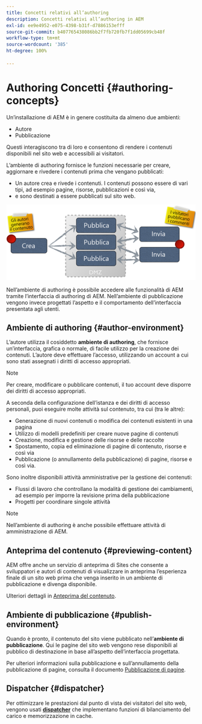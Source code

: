 ```yaml
---
title: Concetti relativi all’authoring
description: Concetti relativi all’authoring in AEM
exl-id: ee9e4952-e075-4398-b31f-d7886153efff
source-git-commit: b407765438086bb2f7fb720fb7f1dd05699cb48f
workflow-type: tm+mt
source-wordcount: '385'
ht-degree: 100%

---
```


# Authoring   Concetti  {#authoring-concepts}

Un’installazione di AEM è in genere costituita da almeno due ambienti:

* Autore
* Pubblicazione

Questi interagiscono tra di loro e consentono di rendere i contenuti disponibili nel sito web e accessibili ai visitatori.

L’ambiente di authoring fornisce le funzioni necessarie per creare, aggiornare e rivedere i contenuti prima che vengano pubblicati:

* Un autore crea e rivede i contenuti. I contenuti possono essere di vari tipi, ad esempio pagine, risorse, pubblicazioni e così via,
* e sono destinati a essere pubblicati sul sito web.

![Diagramma relativo a authoring, pubblicazione e dispatcher](/help/sites-cloud/authoring/assets/author-publish.png)

Nell’ambiente di authoring è possibile accedere alle funzionalità di AEM tramite l’interfaccia di authoring di AEM. Nell’ambiente di pubblicazione vengono invece progettati l’aspetto e il comportamento dell’interfaccia presentata agli utenti.

## Ambiente di authoring {#author-environment}

L’autore utilizza il cosiddetto **ambiente di authoring**, che fornisce un’interfaccia, grafica o normale, di facile utilizzo per la creazione dei contenuti. L’autore deve effettuare l’accesso, utilizzando un account a cui sono stati assegnati i diritti di accesso appropriati.

>[!NOTE]
>
>Per creare, modificare o pubblicare contenuti, il tuo account deve disporre dei diritti di accesso appropriati.

A seconda della configurazione dell’istanza e dei diritti di accesso personali, puoi eseguire molte attività sul contenuto, tra cui (tra le altre):

* Generazione di nuovi contenuti o modifica dei contenuti esistenti in una pagina
* Utilizzo di modelli predefiniti per creare nuove pagine di contenuti
* Creazione, modifica e gestione delle risorse e delle raccolte
* Spostamento, copia ed eliminazione di pagine di contenuto, risorse e così via
* Pubblicazione (o annullamento della pubblicazione) di pagine, risorse e così via.

Sono inoltre disponibili attività amministrative per la gestione dei contenuti:

* Flussi di lavoro che controllano la modalità di gestione dei cambiamenti, ad esempio per imporre la revisione prima della pubblicazione
* Progetti per coordinare singole attività

>[!NOTE]
>
>Nell’ambiente di authoring è anche possibile effettuare attività di amministrazione di AEM.

## Anteprima del contenuto {#previewing-content}

AEM offre anche un servizio di anteprima di Sites che consente a sviluppatori e autori di contenuti di visualizzare in anteprima l’esperienza finale di un sito web prima che venga inserito in un ambiente di pubblicazione e divenga disponibile.

Ulteriori dettagli in [Anteprima del contenuto](/help/sites-cloud/authoring/fundamentals/previewing-content.md).

## Ambiente di pubblicazione {#publish-environment}

Quando è pronto, il contenuto del sito viene pubblicato nell’**ambiente di pubblicazione**. Qui le pagine del sito web vengono rese disponibili al pubblico di destinazione in base all’aspetto dell’interfaccia progettata.

Per ulteriori informazioni sulla pubblicazione e sull’annullamento della pubblicazione di pagine, consulta il documento [Pubblicazione di pagine](/help/sites-cloud/authoring/fundamentals/publishing-pages.md).

## Dispatcher {#dispatcher}

Per ottimizzare le prestazioni dal punto di vista dei visitatori del sito web, vengono usati **[dispatcher](/help/implementing/dispatcher/overview.md)** che implementano funzioni di bilanciamento del carico e memorizzazione in cache.

